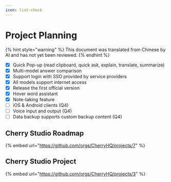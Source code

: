 ```yaml
---
icon: list-check
---
```

# Project Planning


{% hint style="warning" %}
This document was translated from Chinese by AI and has not yet been reviewed.
{% endhint %}




* [x] Quick Pop-up (read clipboard, quick ask, explain, translate, summarize)
* [x] Multi-model answer comparison
* [x] Support login with SSO provided by service providers
* [x] All models support internet access
* [x] Release the first official version
* [x] Hover word assistant
* [x] Note-taking feature
* [ ] iOS & Android clients (Q4)
* [ ] Voice input and output (Q4)
* [ ] Data backup supports custom backup content (Q4)

## Cherry Studio Roadmap

{% embed url="https://github.com/orgs/CherryHQ/projects/7" %}

## Cherry Studio Project

{% embed url="https://github.com/orgs/CherryHQ/projects/3" %}